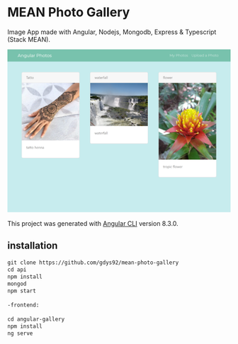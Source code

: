 # MEAN Photo Gallery

Image App made with Angular, Nodejs, Mongodb, Express & Typescript (Stack MEAN).

![](./localhost_4200_photos.png)

This project was generated with [Angular CLI](https://github.com/angular/angular-cli) version 8.3.0.
## installation
```
git clone https://github.com/gdys92/mean-photo-gallery
cd api
npm install
mongod
npm start

-frontend:

cd angular-gallery
npm install
ng serve
```
  